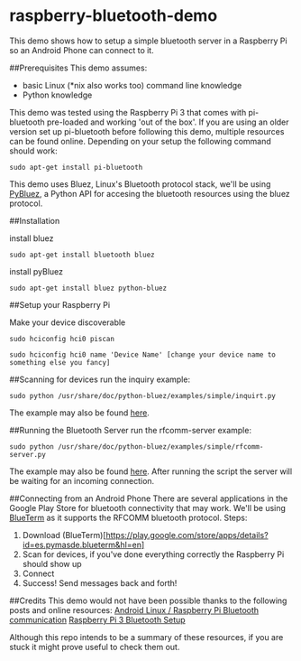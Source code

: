 # raspberry-bluetooth-demo

This demo shows how to setup a simple bluetooth server in a Raspberry Pi so an Android Phone can connect to it.

##Prerequisites
This demo assumes:
* basic Linux (*nix also works too) command line knowledge
* Python knowledge

This demo was tested using the Raspberry Pi 3 that comes with pi-bluetooth pre-loaded and working 'out of the box'. If you are using an older version set up pi-bluetooth before following this demo, multiple resources can be found online. Depending on your setup the following command should work:

```
sudo apt-get install pi-bluetooth
```

This demo uses Bluez, Linux's Bluetooth protocol stack, we'll be using [PyBluez](https://github.com/karulis/pybluez), a Python API for accesing the bluetooth resources using the bluez protocol.

##Installation

install bluez
```
sudo apt-get install bluetooth bluez
```

install pyBluez
```
sudo apt-get install bluez python-bluez
```

##Setup your Raspberry Pi

Make your device discoverable
```
sudo hciconfig hci0 piscan
```

```
sudo hciconfig hci0 name 'Device Name' [change your device name to something else you fancy]
```

##Scanning for devices
run the inquiry example:
```
sudo python /usr/share/doc/python-bluez/examples/simple/inquirt.py
```

The example may also be found [here](https://github.com/karulis/pybluez/blob/master/examples/simple/inquiry.py).


##Running the Bluetooth Server
run the rfcomm-server example:
```
sudo python /usr/share/doc/python-bluez/examples/simple/rfcomm-server.py
```

The example may also be found [here](https://github.com/karulis/pybluez/blob/master/examples/simple/rfcomm-server.py). After running the script the server will be waiting for an incoming connection.

##Connecting from an Android Phone
There are several applications in the Google Play Store for bluetooth connectivity that may work. We'll be using [BlueTerm](https://play.google.com/store/apps/details?id=es.pymasde.blueterm&hl=en) as it supports the RFCOMM bluetooth protocol.
Steps:
1. Download (BlueTerm)[https://play.google.com/store/apps/details?id=es.pymasde.blueterm&hl=en]
2. Scan for devices, if you've done everything correctly the Raspberry Pi should show up 
3. Connect
4. Success! Send messages back and forth!

##Credits
This demo would not have been possible thanks to the following posts and online resources:
[Android Linux / Raspberry Pi Bluetooth communication](http://blog.davidvassallo.me/2014/05/11/android-linux-raspberry-pi-bluetooth-communication/)
[Raspberry Pi 3 Bluetooth Setup](https://www.raspberrypi.org/forums/viewtopic.php?f=28&t=138145)

Although this repo intends to be a summary of these resources, if you are stuck it might prove useful to check them out.
